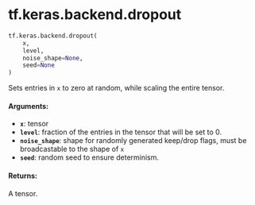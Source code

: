 <div itemscope itemtype="http://developers.google.com/ReferenceObject">
<meta itemprop="name" content="tf.keras.backend.dropout" />
<meta itemprop="path" content="Stable" />
</div>

# tf.keras.backend.dropout

``` python
tf.keras.backend.dropout(
    x,
    level,
    noise_shape=None,
    seed=None
)
```

Sets entries in `x` to zero at random, while scaling the entire tensor.

#### Arguments:

* <b>`x`</b>: tensor
* <b>`level`</b>: fraction of the entries in the tensor
        that will be set to 0.
* <b>`noise_shape`</b>: shape for randomly generated keep/drop flags,
        must be broadcastable to the shape of `x`
* <b>`seed`</b>: random seed to ensure determinism.


#### Returns:

A tensor.